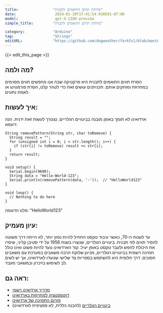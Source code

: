 ```yaml
---
title:                "מחיקת תווים התואמים לתבנית"
date:                  2024-01-20T17:41:54.038591-07:00
model:                 gpt-4-1106-preview
simple_title:         "מחיקת תווים התואמים לתבנית"

category:             "Arduino"
tag:                  "Strings"
editURL:              "https://github.com/dogweather/forkful/blob/master/content/he/arduino/deleting-characters-matching-a-pattern.md"
---
```


{{< edit_this_page >}}

## מה ולמה?
הסרת תווים התואמים לתבנית היא פרקטיקה שבה אנו מחפשים תווים מסוימים במחרוזת ומוחקים אותם. תכניתנים עושים זאת כדי לטהר קלט, הסרת פורמטינג או לאמת נתונים.

## איך לעשות:
ארדואינו לא תומך באופן מובנה בביטויים רגולריים. נצטרך לעשות זאת ידנית. הנה דוגמא:

```Arduino
String removePattern(String str, char toRemove) {
  String result = "";
  for (unsigned int i = 0; i < str.length(); i++) {
    if (str[i] != toRemove) result += str[i];
  }
  return result;
}

void setup() {
  Serial.begin(9600);
  String data = "Hello-World-123";
  Serial.println(removePattern(data, '-'));  // "HelloWorld123"
}

void loop() {
  // Nothing to do here
}
```

פלט הדוגמה: "HelloWorld123"

## עיון מעמיק:
עד לשנות ה-70, כאשר עיבוד טקסט התחיל להיות נפוץ יותר, לא הייתה דרך פשוטה להסיר תווים לפי תבנית. ביטויים רגולריים, שנוצרו בשנת 1956 על ידי סטיבן קליני, שיפרו את היכולת לחפש ולעבד טקסט באופן יעיל. קוד הארדואינו נועד להיות פשוט ואינו כולל תמיכה רשמית בביטויים רגולריים, מכיוון שלוקח הרבה משאבים במערכת עם משאבים חסוכים. דרך חלופית היא להשתמש בספריות צד שלישי שנועדו לארדואינו, אך יש לשים לב לשימוש בזיכרון ובמשאבי מעבד.

## ראה גם:
- [מדריך ארדואינו רשמי](https://www.arduino.cc/reference/en/)
- [דוקומנטציה למחרוזות בארדואינו](https://www.arduino.cc/reference/en/language/variables/data-types/stringobject/)
- [פורום התמיכה של ארדואינו](https://forum.arduino.cc/)
- [ביטויים רגולריים](https://en.wikipedia.org/wiki/Regular_expression) (להבנה כללית, לא ספציפית לארדואינו)
